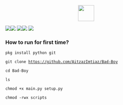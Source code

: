 <p align="center"><img src="https://img.shields.io/badge/Bad%20-Boy-blue?style=for-the-badge&logo=appveyor" height="50"></p>
<p><img src="https://img.shields.io/github/issues/AitzazImtiaz/Bad-Boy?style=social&logo=appveyor"><img src="https://img.shields.io/github/forks/AitzazImtiaz/Bad-Boy?style=social&logo=appveyor"> <img src="https://img.shields.io/github/stars/AitzazImtiaz/Bad-Boy?style=social&logo=appveyor"><img src="https://img.shields.io/github/license/AitzazImtiaz/Bad-Boy?style=social&logo=appveyor"> <img src="https://img.shields.io/twitter/url?url=https%3A%2F%2Fgithub.com%2FAitzazImtiaz%2FBad-Boy">
<h3>How to run for first time?</h3>
<code>pkg install python git</code>

<code>git clone https://github.com/AitzazImtiaz/Bad-Boy</code>

<code>cd Bad-Boy</code>

<code>ls</code>

<code>chmod +x main.py setup.py</code>

<code>chmod -rwx scripts</code>
